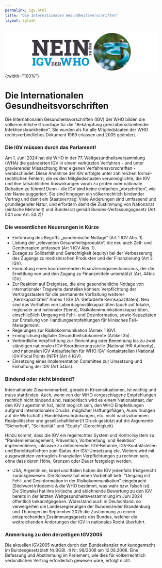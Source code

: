 ```yaml
---
permalink: igv.html
title: "Die Internationalen Gesundheitsvorschriften"
layout: splash
---
```


![Nein zu den IGV der WHO](/assets/images/neinzuigv-logo.png){:width="100%"}

# Die Internationalen Gesundheitsvorschriften

Die Internationalen Gesundheitsvorschriften (IGV) der WHO bilden die völkerrechtliche Grundlage für die "Bekämpfung grenzüberschreitender Infektionskrankheiten".
Sie wurden als für alle Mitgliedstaaten der WHO rechtsverbindliches Dokument 1969 erlassen und 2005 geändert. 

### Die IGV müssen durch das Parlament!

Am 1. Juni 2024 hat die WHO in der 77. Weltgesundheitsversammlung (WHA) die geänderten IGV in einem verkürzten Verfahren - und unter gravierender Missachtung ihrer eigenen Verfahrensvorschriften - verabschiedet. Diese Annahme der IGV erfolgte unter zahlreichen formal-rechtlichen Fehlern, die es den Mitgliedsstaaten verunmöglichte, die IGV und ihre tatsächlichen Auswirkungen vorab zu prüfen oder nationale Debatten zu führen!
Denn - die IGV sind keine einfachen „Vorschriften“, wie der Name suggeriert.
Sie sind hingegen ein völkerrechtlich bindender Vertrag und damit ein Staatsvertrag! 
Viele Änderungen sind umfassend und grundlegender Natur, und erfordern damit die Zustimmung von Nationalrat (einfache Mehrheit) und Bundesrat gemäß Bundes-Verfassungsgesetz (Art. 50.1 und Art. 50.2)!

### Die wesentlichen Neuerungen in Kürze

* Einführung des Begriffs „pandemische Notlage“ (Art 1 IGV Abs. 1).
* Listung der „relevanten Gesundheitsprodukte“, die neu auch Zell- und Gentherapien umfassen (Art 1 IGV Abs. 1).
* Zusage zu Solidarität und Gerechtigkeit (equity) bei der Verbesserung des Zugangs zu medizinischen Produkten und der Finanzierung (Art 3 IGV).
* Einrichtung eines koordinierenden Finanzierungsmechanismus, der die Ermittlung von und den Zugang zu Finanzmitteln unterstützt (Art. 44bis IGV).
* Zur Reaktion auf Ereignisse, die eine gesundheitliche Notlage von internationaler Tragweite darstellen können: Verpflichtung der Vertragsstaaten für die permanente Vorhaltung weiterer „Kernkapazitäten“ Annex 1 IGV (A. Geforderte Kernkapazitäten). Neu sind das Vorhalten von Labordiagnostikkapazitäten (auch auf lokaler, regionaler und nationaler Ebene), Risikokommunikationskapazitäten, einschließlich Umgang mit Fehl- und Desinformation, sowie Kapazitäten zur Erstellung von Handlungsempfehlungen für klinisches Fall-Management.
* Regelungen zur Risikokommunikation (Annex 1 IGV).
* Ermöglichung digitaler Gesundheitsdokumente (Artikel 35).
* Verbindliche Verpflichtung zur Einrichtung oder Benennung bis zu zwei ständigen nationalen IGV-Koordinierungsstelle (National IHR Authority), und nationalen IGV-Anlaufstellen für WHO IGV-Kontaktstellen (National IGV-Focal Points (NFP) (Art 4 IGV).
* Einsetzung eines Implementation Committee zur Umsetzung und Einhaltung der IGV (Art 54bis).

### Bindend oder nicht bindend?

Internationale Zusammenarbeit, gerade in Krisensituationen, ist wichtig und muss stattfinden. Auch, wenn von der WHO vorgeschlagene Empfehlungen rechtlich nicht bindend sind, realpolitisch wird es einem Nationalstaat, der den IGV zugestimmt hat, nicht möglich sein, den WHO Empfehlungen aufgrund internationalen Drucks, möglicher Haftungsfolgen, Auswirkungen auf die Wirtschaft / Handelsbeschränkungen, etc. nicht nachzukommen. Realpolitischer und gesellschaftlicher(!) Druck gestützt auf die Argumente "Sicherheit", "Solidarität" und "Equity" (Gerechtigkeit).

Hinzu kommt, dass die IGV ein regelrechtes System und Kontrollsystem zu "Pandemiemanagement, Prävention, Vorbereitung, und Reaktion“ implementieren, inklusive zu definierender IGV-Behörde, IGV-Kontaktstellen und Berichtspflichten zum Status der IGV-Umsetzung etc. 
Weiters wird mit ausgeweiteten vertraglich-finanziellen Verpflichtungen zu rechnen sein, ohne dass deren Höhe, Grenzen oder Dauer festgelegt werden.

* USA, Argentinien, Israel und Italien haben die IGV jedenfalls fristgerecht zurückgewiesen. 
Die Schweiz hat einen Vorbehalt betr. "Umgang mit Fehl- und Desinformation in der Risikokommunikation" eingebracht (Stichwort Infodemic & die WHO bestimmt, was wahr bzw. falsch ist). 
Die Slowakei hat ihre kritische und ablehnende Bewertung zu den IGV bereits in der letzten Weltgesundheitsversammlung im Juni 2024 öffentlich bekanntgegeben.
Widerstand auch in Deutschland: so verweigerten die Landesregierungen der Bundesländer Brandenburg und Thüringen im September 2025 die Zustimmung zu einem entsprechenden Zustimmungsgesetz des Bundes, welcher die weitreichenden Änderungen der IGV in nationales Recht überführt. 

### Anmerkung zu den derzeitigen IGV2005

Die aktuellen IGV2005 wurden durch den Bundeskanzler nur kundgemacht im Bundesgesetzblatt Nr.BGBl. III Nr. 98/2008 am 12.08.2008. 
Eine Befassung und Abstimmung im Parlament, wie dies für völkerrechtlich verbindlichen Vertrag erforderlich gewesen wäre, erfolgt nicht.
